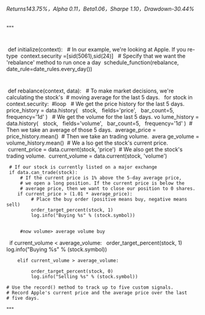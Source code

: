 
###### Returns143.75%，Alpha 0.11，Beta1.06，Sharpe 1.10，Drawdown-30.44% ####### 

"""
#
 def initialize(context):
     # In our example, we're looking at Apple.  If you re-type 
    context.security =[sid(5061),sid(24)]
     # Specify that we want the 'rebalance' method to run once a day
     schedule_function(rebalance, date_rule=date_rules.every_day())
#
 def rebalance(context, data):
     # To make market decisions, we're calculating the stock's 
     # moving average for the last 5 days.
     for stock in context.security:
     #loop
     # We get the price history for the last 5 days. 
         price_history = data.history(
             stock,
             fields='price',
             bar_count=5,
             frequency='1d'
    ) 
     
    #  We get the volume for the last 5 days.
    vo lume_history = data.history(
              stock,
              fields='volume',
              bar_count=5,
              frequency='1d'
    ) 
     # Then we take an average of those 5 days.
     average_price = price_history.mean()
     # Then we take an trading volume.
     avera ge_volume = volume_history.mean()
     # We a lso get the stock's current price. 
     current_price = data.current(stock, 'price') 
     # We also get the stock's trading volume.
     current_volume = data.current(stock, 'volume')

    
     # If our stock is currently listed on a major exchange
     if data.can_trade(stock):
         # If the current price is 1% above the 5-day average price, 
         # we open a long position. If the current price is below the 
         # average price, then we want to close our position to 0 shares.
        if current_price > (1.01 * average_price):
             # Place the buy order (positive means buy, negative means sell)
             order_target_percent(stock, 1)
             log.info("Buying %s" % (stock.symbol))
           
       
         #now volume> average volume buy
        if current_volume < average_volume:
             order_target_percent(stock, 1)
             log.info("Buying %s" % (stock.symbol))
     
        elif current_volume > average_volume:
          
             order_target_percent(stock, 0)
             log.info("Selling %s" % (stock.symbol))
    
    # Use the record() method to track up to five custom signals. 
    # Record Apple's current price and the average price over the last 
    # five days.
    
"""
